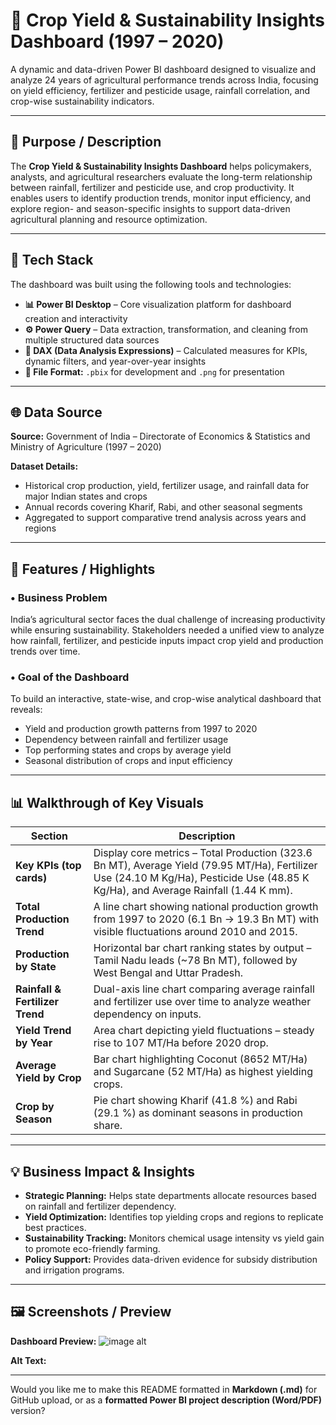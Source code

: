 # 🌾 Crop Yield & Sustainability Insights Dashboard (1997 – 2020)

A dynamic and data-driven Power BI dashboard designed to visualize and analyze 24 years of agricultural performance trends across India, focusing on yield efficiency, fertilizer and pesticide usage, rainfall correlation, and crop-wise sustainability indicators.

---

## 🎯 Purpose / Description

The **Crop Yield & Sustainability Insights Dashboard** helps policymakers, analysts, and agricultural researchers evaluate the long-term relationship between rainfall, fertilizer and pesticide use, and crop productivity.
It enables users to identify production trends, monitor input efficiency, and explore region- and season-specific insights to support data-driven agricultural planning and resource optimization.

---

## 🧰 Tech Stack

The dashboard was built using the following tools and technologies:

* **📊 Power BI Desktop** – Core visualization platform for dashboard creation and interactivity
* **⚙️ Power Query** – Data extraction, transformation, and cleaning from multiple structured data sources
* **🧠 DAX (Data Analysis Expressions)** – Calculated measures for KPIs, dynamic filters, and year-over-year insights
* **📁 File Format:** `.pbix` for development and `.png` for presentation

---

## 🌐 Data Source

**Source:** Government of India – Directorate of Economics & Statistics and Ministry of Agriculture (1997 – 2020)

**Dataset Details:**

* Historical crop production, yield, fertilizer usage, and rainfall data for major Indian states and crops
* Annual records covering Kharif, Rabi, and other seasonal segments
* Aggregated to support comparative trend analysis across years and regions

---

## 🌟 Features / Highlights

### • Business Problem

India’s agricultural sector faces the dual challenge of increasing productivity while ensuring sustainability. Stakeholders needed a unified view to analyze how rainfall, fertilizer, and pesticide inputs impact crop yield and production trends over time.

### • Goal of the Dashboard

To build an interactive, state-wise, and crop-wise analytical dashboard that reveals:

* Yield and production growth patterns from 1997 to 2020
* Dependency between rainfall and fertilizer usage
* Top performing states and crops by average yield
* Seasonal distribution of crops and input efficiency

---

## 📊 Walkthrough of Key Visuals

| Section                         | Description                                                                                                                                                                          |
| ------------------------------- | ------------------------------------------------------------------------------------------------------------------------------------------------------------------------------------ |
| **Key KPIs (top cards)**        | Display core metrics – Total Production (323.6 Bn MT), Average Yield (79.95 MT/Ha), Fertilizer Use (24.10 M Kg/Ha), Pesticide Use (48.85 K Kg/Ha), and Average Rainfall (1.44 K mm). |
| **Total Production Trend**      | A line chart showing national production growth from 1997 to 2020 (6.1 Bn → 19.3 Bn MT) with visible fluctuations around 2010 and 2015.                                              |
| **Production by State**         | Horizontal bar chart ranking states by output – Tamil Nadu leads (~78 Bn MT), followed by West Bengal and Uttar Pradesh.                                                             |
| **Rainfall & Fertilizer Trend** | Dual-axis line chart comparing average rainfall and fertilizer use over time to analyze weather dependency on inputs.                                                                |
| **Yield Trend by Year**         | Area chart depicting yield fluctuations – steady rise to 107 MT/Ha before 2020 drop.                                                                                                 |
| **Average Yield by Crop**       | Bar chart highlighting Coconut (8652 MT/Ha) and Sugarcane (52 MT/Ha) as highest yielding crops.                                                                                      |
| **Crop by Season**              | Pie chart showing Kharif (41.8 %) and Rabi (29.1 %) as dominant seasons in production share.                                                                                         |

---

## 💡 Business Impact & Insights

* **Strategic Planning:** Helps state departments allocate resources based on rainfall and fertilizer dependency.
* **Yield Optimization:** Identifies top yielding crops and regions to replicate best practices.
* **Sustainability Tracking:** Monitors chemical usage intensity vs yield gain to promote eco-friendly farming.
* **Policy Support:** Provides data-driven evidence for subsidy distribution and irrigation programs.

---

## 🖼️ Screenshots / Preview

**Dashboard Preview:**
 ![image alt](https://github.com/MohanS-2009/Crop-Yield-Sustainability-Insights-Dashboard-1997-2020-/blob/main/Crop%20Yield%20%26%20Sustainability%20Insights%20Dashboard%20(1997%20%E2%80%93%202020).jpg)

**Alt Text:**


---

Would you like me to make this README formatted in **Markdown (.md)** for GitHub upload, or as a **formatted Power BI project description (Word/PDF)** version?
